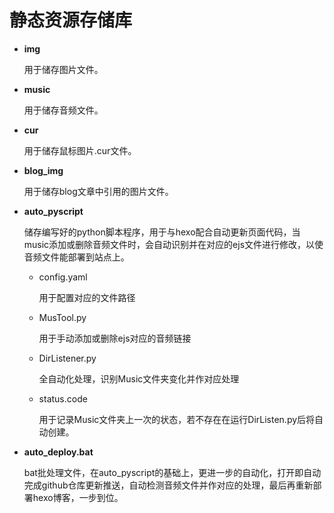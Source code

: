 # 静态资源存储库
* **img**

  用于储存图片文件。

* **music**

  用于储存音频文件。

* **cur**

  用于储存鼠标图片.cur文件。

* **blog_img**

  用于储存blog文章中引用的图片文件。

* **auto_pyscript**

  储存编写好的python脚本程序，用于与hexo配合自动更新页面代码，当music添加或删除音频文件时，会自动识别并在对应的ejs文件进行修改，以使音频文件能部署到站点上。

  - config.yaml

    用于配置对应的文件路径

  - MusTool.py

    用于手动添加或删除ejs对应的音频链接

  - DirListener.py

    全自动化处理，识别Music文件夹变化并作对应处理

  - status.code

    用于记录Music文件夹上一次的状态，若不存在在运行DirListen.py后将自动创建。

* **auto_deploy.bat**

  bat批处理文件，在auto_pyscript的基础上，更进一步的自动化，打开即自动完成github仓库更新推送，自动检测音频文件并作对应的处理，最后再重新部署hexo博客，一步到位。
